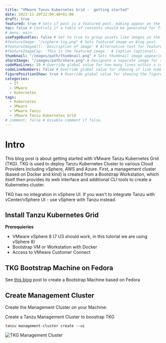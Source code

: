 ```yaml
---
title: "VMware Tanzu Kubernetes Grid -  getting started"
date: 2023-11-29T22:04:40+01:00
draft: true
featured: true # Sets if post is a featured post, making appear on the home page side bar.
toc: false # Controls if a table of contents should be generated for first-level links automatically.
# menu: main
usePageBundles: false # Set to true to group assets like images in the same folder as this post.
#featureImage: "/vsphere-tig.png" # Sets featured image on blog post.
#featureImageAlt: 'Description of image' # Alternative text for featured image.
#featureImageCap: 'This is the featured image.' # Caption (optional).
thumbnail: "/images/path/thumbnail.png" # Sets thumbnail image appearing inside card on homepage.
shareImage: "/images/path/share.png" # Designate a separate image for social media sharing.
codeMaxLines: 10 # Override global value for how many lines within a code block before auto-collapsing.
codeLineNumbers: false # Override global value for showing of line numbers within code block.
figurePositionShow: true # Override global value for showing the figure label.
categories:
  - IT
  - VMware
  - Kubernetes
tags:
  - Kubernetes 
  - VMware
  - VMware Tanzu
  - VMware Tanzu Kubernetes Grid
# comment: false # Disable comment if false.
---
```

# Intro

This blog post is about getting started with VMware Tanzu Kubernetes Grid (TKG). TKG is used to deploy Tanzu Kubernetes Cluster to various Cloud Providers including vSphere, AWS and Azure. 
First, a management cluster (based on Docker and kind) is created from a Bootstrap Workstation, which itself then  provides its web interface and additional CLI tools to create a Kubernetes cluster.

TKG has no integration in vSphere UI. If you wan't to integrate Tanzu with vCenter/vSphere UI - use vSphere with Tanzu instead.

## Install Tanzu Kubernetes Grid


**Prerequieries**

- VMware vSphere 8 (7 U3 should work, in this tutorial we are using vSphere 8)
- Bootstrap VM or Workstation with Docker
- Access to VMware Customer Connect

## TKG Bootstrap Machine on Fedora ##

See [this blog](https://ygerber.online/post/tanzu-kubernetes-grid-workstation-setup/) post to create a Bootstrap Machine based on Fedora

## Create Management Cluster 

Create the Management Cluster on your Machine:

Create a Tanzu Management Cluster to boostrap TKG
```
tanzu management-cluster create --ui
```

![TKG Management Cluster](https://imgur.com/QkKwou2.png)
